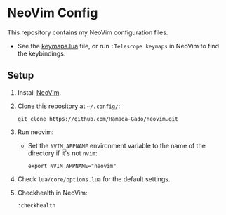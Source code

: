 # NeoVim Config

This repository contains my NeoVim configuration files.

- See the [keymaps.lua](lua/core/keymaps.lua) file, or run `:Telescope keymaps` in NeoVim to find the keybindings.

## Setup

1. Install [NeoVim](https://neovim.io/).

2. Clone this repository at `~/.config/`:

   ```shell
   git clone https://github.com/Hamada-Gado/neovim.git
   ```

3. Run neovim:

   - Set the `NVIM_APPNAME` environment variable to the name of the directory if it's not `nvim`:

     ```shell
     export NVIM_APPNAME="neovim"
     ```

4. Check `lua/core/options.lua` for the default settings.

5. Checkhealth in NeoVim:

   ```shell
   :checkhealth
   ```
